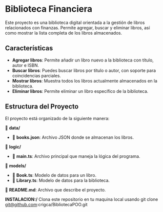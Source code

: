 # Biblioteca Financiera

Este proyecto es una biblioteca digital orientada a la gestión de libros relacionados con finanzas. Permite agregar, buscar y eliminar libros, así como mostrar la lista completa de los libros almacenados.

## Características

- **Agregar libros**: Permite añadir un libro nuevo a la biblioteca con título, autor e ISBN.
- **Buscar libros**: Puedes buscar libros por título o autor, con soporte para coincidencias parciales.
- **Mostrar libros**: Muestra todos los libros actualmente almacenados en la biblioteca.
- **Eliminar libros**: Permite eliminar un libro específico de la biblioteca.

## Estructura del Proyecto

El proyecto está organizado de la siguiente manera:

📁 **data/**
- 📄 **books.json**: Archivo JSON donde se almacenan los libros.

📁 **logic/**
- 📄 **main.ts**: Archivo principal que maneja la lógica del programa.

📁 **models/**
- 📄 **Book.ts**: Modelo de datos para un libro.
- 📄 **Library.ts**: Modelo de datos para la biblioteca.

📄 **README.md**: Archivo que describe el proyecto.

**INSTALACION:/**
Clona este repositorio en tu maquina local usando git clone git@github.com:crigca/BibliotecaPOO.git

